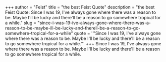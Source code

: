 +++
author = "Feist"
title = "the best Feist Quote"
description = "the best Feist Quote: Since I was 19, I've always gone where there was a reason to be. Maybe I'll be lucky and there'll be a reason to go somewhere tropical for a while."
slug = "since-i-was-19-ive-always-gone-where-there-was-a-reason-to-be-maybe-ill-be-lucky-and-therell-be-a-reason-to-go-somewhere-tropical-for-a-while"
quote = '''Since I was 19, I've always gone where there was a reason to be. Maybe I'll be lucky and there'll be a reason to go somewhere tropical for a while.'''
+++
Since I was 19, I've always gone where there was a reason to be. Maybe I'll be lucky and there'll be a reason to go somewhere tropical for a while.

